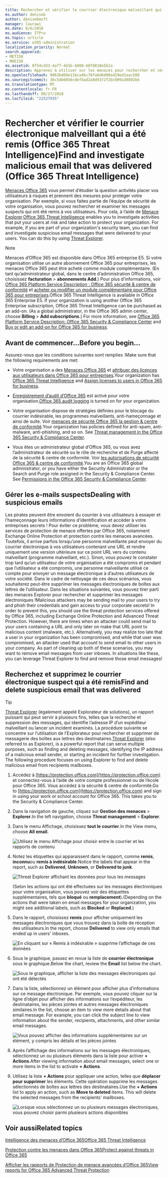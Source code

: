 ```yaml
---
title: Rechercher et vérifier le courrier électronique malveillant qui a été remis (Office 365 Threat Intelligence)
ms.author: deniseb
author: denisebmsft
manager: laurawi
ms.date: 8/6/2018
ms.audience: ITPro
ms.topic: article
ms.service: o365-administration
localization_priority: Normal
search.appverid:
- MET150
- MOE150
ms.assetid: 8f54cd33-4af7-4d1b-b800-68f8818e5b2a
description: Apprenez à utiliser sur les menaces pour rechercher et vérifier la messagerie.
ms.openlocfilehash: 9d63bd69e11bca4bc76fa6d6d00a429ed1aac508
ms.sourcegitcommit: 36c5466056cdef6ad2a8d9372f2bc009a30892bb
ms.translationtype: MT
ms.contentlocale: fr-FR
ms.lasthandoff: 08/27/2018
ms.locfileid: "22527935"
---
```

# <a name="find-and-investigate-malicious-email-that-was-delivered-office-365-threat-intelligence"></a><span data-ttu-id="13ab8-103">Rechercher et vérifier le courrier électronique malveillant qui a été remis (Office 365 Threat Intelligence)</span><span class="sxs-lookup"><span data-stu-id="13ab8-103">Find and investigate malicious email that was delivered (Office 365 Threat Intelligence)</span></span>

<span data-ttu-id="13ab8-p101">[Menaces Office 365](office-365-ti.md) vous permet d’étudier la question activités placer vos utilisateurs à risques et prennent des mesures pour protéger votre organisation. Par exemple, si vous faites partie de l’équipe de sécurité de votre organisation, vous pouvez rechercher et examiner les messages suspects qui ont été remis à vos utilisateurs. Pour cela, à l’aide de [Menace Explorer](get-started-with-ti.md#threat-explorer).</span><span class="sxs-lookup"><span data-stu-id="13ab8-p101">[Office 365 Threat Intelligence](office-365-ti.md) enables you to investigate activities that put your users at risk and take action to protect your organization. For example, if you are part of your organization's security team, you can find and investigate suspicious email messages that were delivered to your users. You can do this by using [Threat Explorer](get-started-with-ti.md#threat-explorer).</span></span>
  
> [!NOTE]
> <span data-ttu-id="13ab8-p102">Menaces d’Office 365 est disponible dans Office 365 entreprise E5. Si votre organisation utilise un autre abonnement Office 365 pour entreprises, les menaces Office 365 peut être acheté comme module complémentaire. (En tant qu’administrateur global, dans le centre d’administration Office 365, choisissez **facturation** \> **abonnements Add**.) Pour plus d’informations, voir [Office 365 Platform Service Description : Office 365 sécurité &amp; centre de conformité](https://technet.microsoft.com/en-us/library/dn933793.aspx) et [acheter ou modifier un module complémentaire pour Office 365 pour entreprises](https://support.office.com/article/4e7b57d6-b93b-457d-aecd-0ea58bff07a6).</span><span class="sxs-lookup"><span data-stu-id="13ab8-p102">Office 365 Threat Intelligence is available in Office 365 Enterprise E5. If your organization is using another Office 365 Enterprise subscription, Office 365 Threat Intelligence can be purchased as an add-on. (As a global administrator, in the Office 365 admin center, choose **Billing** \> **Add subscriptions**.) For more information, see [Office 365 Platform Service Description: Office 365 Security &amp; Compliance Center](https://technet.microsoft.com/en-us/library/dn933793.aspx) and [Buy or edit an add-on for Office 365 for business](https://support.office.com/article/4e7b57d6-b93b-457d-aecd-0ea58bff07a6).</span></span> 
  
## <a name="before-you-begin"></a><span data-ttu-id="13ab8-110">Avant de commencer...</span><span class="sxs-lookup"><span data-stu-id="13ab8-110">Before you begin...</span></span>

<span data-ttu-id="13ab8-111">Assurez-vous que les conditions suivantes sont remplies :</span><span class="sxs-lookup"><span data-stu-id="13ab8-111">Make sure that the following requirements are met:</span></span>
  
- <span data-ttu-id="13ab8-112">Votre organisation a des [Menaces Office 365](office-365-ti.md) et [attribuer des licences aux utilisateurs dans Office 365 pour entreprises](https://support.office.com/article/997596b5-4173-4627-b915-36abac6786dc).</span><span class="sxs-lookup"><span data-stu-id="13ab8-112">Your organization has [Office 365 Threat Intelligence](office-365-ti.md) and [Assign licenses to users in Office 365 for business](https://support.office.com/article/997596b5-4173-4627-b915-36abac6786dc).</span></span>
    
- <span data-ttu-id="13ab8-113">[Enregistrement d’audit d’Office 365](turn-audit-log-search-on-or-off.md) est activé pour votre organisation.</span><span class="sxs-lookup"><span data-stu-id="13ab8-113">[Office 365 audit logging](turn-audit-log-search-on-or-off.md) is turned on for your organization.</span></span> 
    
- <span data-ttu-id="13ab8-p103">Votre organisation dispose de stratégies définies pour le blocage du courrier indésirable, les programmes malveillants, anti-hameçonnage et ainsi de suite. Voir [menaces de sécurité Office 365 la gestion &amp; centre de conformité](threat-management.md).</span><span class="sxs-lookup"><span data-stu-id="13ab8-p103">Your organization has policies defined for anti-spam, anti-malware, anti-phishing, and so on. See [Threat management in the Office 365 Security &amp; Compliance Center](threat-management.md).</span></span>
    
- <span data-ttu-id="13ab8-p104">Vous êtes un administrateur global d’Office 365, ou vous avez l’administrateur de sécurité ou le rôle de recherche et de Purge affecté de la sécurité &amp; centre de conformité. Voir [les autorisations de sécurité Office 365 &amp; centre de conformité](permissions-in-the-security-and-compliance-center.md).</span><span class="sxs-lookup"><span data-stu-id="13ab8-p104">You are an Office 365 global administrator, or you have either the Security Administrator or the Search and Purge role assigned in the Security &amp; Compliance Center. See [Permissions in the Office 365 Security &amp; Compliance Center](permissions-in-the-security-and-compliance-center.md).</span></span>
    
## <a name="dealing-with-suspicious-emails"></a><span data-ttu-id="13ab8-118">Gérer les e-mails suspects</span><span class="sxs-lookup"><span data-stu-id="13ab8-118">Dealing with suspicious emails</span></span>

<span data-ttu-id="13ab8-p105">Les pirates peuvent être envoient du courrier à vos utilisateurs à essayer et l’hameçonnage leurs informations d’identification et accéder à votre entreprises secrets ! Pour éviter ce problème, vous devez utiliser les services de protection de menace offertes par Office 365, notamment Exchange Online Protection et protection contre les menaces avancées. Toutefois, il arrive parfois lorsqu’une personne malveillante peut envoyer du courrier électronique à vos utilisateurs contenant une URL et rendre uniquement une version ultérieure sur ce point URL vers du contenu malveillant (programme malveillant, etc.). Sinon, vous pouvez le constater trop tard qu’un utilisateur de votre organisation a été compromis et pendant que l’utilisateur a été compromis, une personne malveillante utilisé ce compte pour envoyer un message électronique à d’autres utilisateurs de votre société. Dans le cadre de nettoyage de ces deux scénarios, vous souhaiterez peut-être supprimer les messages électroniques de boîtes aux lettres de l’utilisateur. Dans les situations suivantes, vous pouvez tirer parti des menaces Explorer pour rechercher et supprimer les messages électroniques !</span><span class="sxs-lookup"><span data-stu-id="13ab8-p105">Malicious attackers may be sending mail to your users to try and phish their credentials and gain access to your corporate secrets! In order to prevent this, you should use the threat protection services offered by Office 365, including Exchange Online Protection and Advanced Threat Protection. However, there are times when an attacker could send mail to your users containing a URL and only later on make that URL point to malicious content (malware, etc.). Alternatively, you may realize too late that a user in your organization has been compromised, and while that user was compromised, an attacker used that account to send email to other users in your company. As part of cleaning up both of these scenarios, you may want to remove email messages from user inboxes. In situations like these, you can leverage Threat Explorer to find and remove those email messages!</span></span>
  
## <a name="find-and-delete-suspicious-email-that-was-delivered"></a><span data-ttu-id="13ab8-125">Recherchez et supprimez le courrier électronique suspect qui a été remis</span><span class="sxs-lookup"><span data-stu-id="13ab8-125">Find and delete suspicious email that was delivered</span></span>

> [!TIP]
> <span data-ttu-id="13ab8-p106">[Threat Explorer](get-started-with-ti.md#threat-explorer) (également appelé Explorateur de solutions), un rapport puissant qui peut servir à plusieurs fins, telles que la recherche et suppression des messages, qui identifie l’adresse IP d’un expéditeur malveillant ou lancer un incident examinés. La procédure suivante se concentre sur l’utilisation de l’Explorateur pour rechercher et supprimer de messagerie des boîtes aux lettres des destinataires.</span><span class="sxs-lookup"><span data-stu-id="13ab8-p106">[Threat Explorer](get-started-with-ti.md#threat-explorer) (also referred to as Explorer), is a powerful report that can serve multiple purposes, such as finding and deleting messages, identifying the IP address of a malicious email sender, or starting an incident for further investigation. The following procedure focuses on using Explorer to find and delete malicious email from recipients mailboxes.</span></span> 
  
1. <span data-ttu-id="13ab8-p107">Accédez à [https://protection.office.com](https://protection.office.com) et connectez-vous à l’aide de votre compte professionnel ou de l’école pour Office 365. Vous accédez à la sécurité &amp; centre de conformité.</span><span class="sxs-lookup"><span data-stu-id="13ab8-p107">Go to [https://protection.office.com](https://protection.office.com) and sign in using your work or school account for Office 365. This takes you to the Security &amp; Compliance Center.</span></span> 
    
2. <span data-ttu-id="13ab8-130">Dans la navigation de gauche, cliquez sur **Gestion des menaces** \> **Explorer**.</span><span class="sxs-lookup"><span data-stu-id="13ab8-130">In the left navigation, choose **Threat management** \> **Explorer**.</span></span>
    
3. <span data-ttu-id="13ab8-131">Dans le menu Affichage, choisissez **tout le courrier**.</span><span class="sxs-lookup"><span data-stu-id="13ab8-131">In the View menu, choose **All email**.</span></span>
    
    ![Utilisez le menu Affichage pour choisir entre le courrier et les rapports de contenu](media/d39013ff-93b6-42f6-bee5-628895c251c2.png)
  
4. <span data-ttu-id="13ab8-133">Notez les étiquettes qui apparaissent dans le rapport, comme **remis**, **inconnu**ou **remis à indésirable**.</span><span class="sxs-lookup"><span data-stu-id="13ab8-133">Notice the labels that appear in the report, such as **Delivered**, **Unknown**, or **Delivered to junk**.</span></span>
    
    ![Threat Explorer affichant les données pour tous les messages](media/208826ed-a85e-446f-b276-b5fdc312fbcb.png)
  
    <span data-ttu-id="13ab8-135">(Selon les actions qui ont été effectuées sur les messages électroniques pour votre organisation, vous pouvez voir des étiquettes supplémentaires, tels que **bloqué** ou **remplacement**).</span><span class="sxs-lookup"><span data-stu-id="13ab8-135">(Depending on the actions that were taken on email messages for your organization, you might see additional labels, such as **Blocked** or **Replaced**.)</span></span>
    
5. <span data-ttu-id="13ab8-136">Dans le rapport, choisissez **remis** pour afficher uniquement les messages électroniques que vous trouvez dans la boîte de réception des utilisateurs.</span><span class="sxs-lookup"><span data-stu-id="13ab8-136">In the report, choose **Delivered** to view only emails that ended up in users' inboxes.</span></span> 
    
    ![En cliquant sur « Remis à indésirable » supprime l’affichage de ces données](media/e6fb2e47-461e-4f6f-8c65-c331bd858758.png)
  
6. <span data-ttu-id="13ab8-138">Sous le graphique, passez en revue la liste de **courrier électronique** sous le graphique.</span><span class="sxs-lookup"><span data-stu-id="13ab8-138">Below the chart, review the **Email** list below the chart.</span></span> 
    
    ![Sous le graphique, afficher la liste des messages électroniques qui ont été détectés](media/dfb60590-1236-499d-97da-86c68621e2bc.png)
  
7. <span data-ttu-id="13ab8-p108">Dans la liste, sélectionnez un élément pour afficher plus d’informations sur ce message électronique. Par exemple, vous pouvez cliquer sur la ligne d’objet pour afficher des informations sur l’expéditeur, les destinataires, les pièces jointes et autres messages électroniques similaires.</span><span class="sxs-lookup"><span data-stu-id="13ab8-p108">In the list, choose an item to view more details about that email message. For example, you can click the subject line to view information about the sender, recipients, attachments, and other similar email messages.</span></span>
    
    ![Vous pouvez afficher des informations supplémentaires sur un élément, y compris les détails et les pièces jointes](media/5a5707c3-d62a-4610-ae7b-900fff8708b2.png)
  
8. <span data-ttu-id="13ab8-143">Après l’affichage des informations sur les messages électroniques, sélectionnez un ou plusieurs éléments dans la liste pour activer **+ Actions**.</span><span class="sxs-lookup"><span data-stu-id="13ab8-143">After viewing information about email messages, select one or more items in the list to activate **+ Actions**.</span></span>
    
9. <span data-ttu-id="13ab8-p109">Utilisez la liste **+ Actions** pour appliquer une action, telles que **déplacer pour supprimer** les éléments. Cette opération supprime les messages sélectionnés de boîtes aux lettres des destinataires.</span><span class="sxs-lookup"><span data-stu-id="13ab8-p109">Use the **+ Actions** list to apply an action, such as **Move to deleted** items. This will delete the selected messages from the recipients' mailboxes.</span></span> 
    
    ![Lorsque vous sélectionnez un ou plusieurs messages électroniques, vous pouvez choisir parmi plusieurs actions disponibles](media/ef12e10c-60a7-4f66-8f76-68d77ae26de1.png)
  
## <a name="related-topics"></a><span data-ttu-id="13ab8-147">Voir aussi</span><span class="sxs-lookup"><span data-stu-id="13ab8-147">Related topics</span></span>

[<span data-ttu-id="13ab8-148">Intelligence des menaces d’Office 365</span><span class="sxs-lookup"><span data-stu-id="13ab8-148">Office 365 Threat Intelligence</span></span>](office-365-ti.md)
  
[<span data-ttu-id="13ab8-149">Protection contre les menaces dans Office 365</span><span class="sxs-lookup"><span data-stu-id="13ab8-149">Protect against threats in Office 365</span></span>](protect-against-threats.md)
  
[<span data-ttu-id="13ab8-150">Afficher les rapports de Protection de menace avancées d’Office 365</span><span class="sxs-lookup"><span data-stu-id="13ab8-150">View reports for Office 365 Advanced Threat Protection</span></span>](view-reports-for-atp.md)
  


